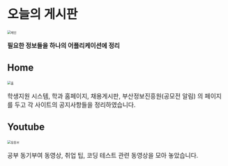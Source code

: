# 오늘의 게시판

<img src="https://user-images.githubusercontent.com/48519860/139941204-5ca15450-f8bf-4e37-aa4a-5877eef5de88.jpeg" alt="메인" style="zoom: 50%;" />



**필요한 정보들을 하나의 어플리케이션에 정리**

## Home

<img src="https://user-images.githubusercontent.com/48519860/139941219-80477b20-d331-44be-acf2-a7fb14029228.jpeg" alt="홈" style="zoom: 50%;" />

학생지원 시스템, 학과 홈페이지, 채용게시판, 부산정보진흥원(공모전 알림) 의 페이지를 두고 각 사이트의 공지사항들을 정리하였습니다.


## Youtube

<img src="https://user-images.githubusercontent.com/48519860/139941229-f4119c1e-eb5a-409c-ba45-544f670a2873.jpeg" alt="유튜브" style="zoom:50%;" />

공부 동기부여 동영상, 취업 팁, 코딩 테스트 관련 동영상을 모아 놓았습니다.

